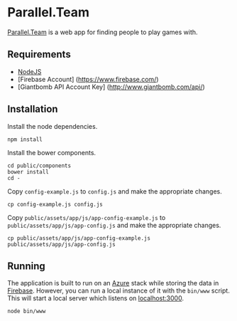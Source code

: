 # Parallel.Team

[Parallel.Team](http://www.parallel.team/) is a web app for finding people to play games with.

## Requirements

* [NodeJS](https://nodejs.org/)
* [Firebase Account] (https://www.firebase.com/)
* [Giantbomb API Account Key] (http://www.giantbomb.com/api/)

## Installation

Install the node dependencies.

```shell
npm install
```

Install the bower components.

```shell
cd public/components
bower install
cd -
```

Copy `config-example.js` to `config.js` and make the appropriate changes.

```shell
cp config-example.js config.js
```

Copy `public/assets/app/js/app-config-example.js` to `public/assets/app/js/app-config.js` and make the appropriate changes.

```shell
cp public/assets/app/js/app-config-example.js public/assets/app/js/app-config.js
```

## Running

The application is built to run on an [Azure](https://azure.microsoft.com/en-us/) stack while storing the data in [Firebase](https://www.firebase.com/). However, you can run a local instance of it with the `bin/www` script. This will start a local server which listens on [localhost:3000](http://localhost:3000).

```shell
node bin/www
```
